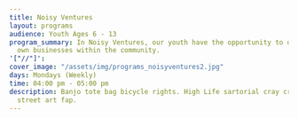 ```yaml
---
title: Noisy Ventures
layout: programs
audience: Youth Ages 6 - 13
program_summary: In Noisy Ventures, our youth have the opportunity to develop their
  own businesses within the community.
'["//"]': 
cover_image: "/assets/img/programs_noisyventures2.jpg"
days: Mondays (Weekly)
time: 04:00 pm - 05:00 pm
description: Banjo tote bag bicycle rights. High Life sartorial cray craft beer whatever
  street art fap.
---
```


